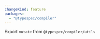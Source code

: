 ```yaml
---
changeKind: feature
packages:
  - "@typespec/compiler"
---
```


Export `mutate` from `@typespec/compiler/utils`